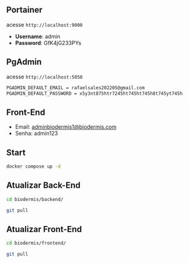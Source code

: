 ## Portainer

acesse `http://localhost:9000`

- **Username**: admin
- **Password**: GfK4jG233PYs

## PgAdmin

acesse `http://localhost:5050`

```sh
PGADMIN_DEFAULT_EMAIL = rafaelsales202205@gmail.com
PGADMIN_DEFAULT_PASSWORD = x5y3nt875htr7245ht745ht745h8t745yt745h
```

## Front-End

- Email: adminbiodermis1@biodermis.com
- Senha: admin123

## Start

```sh
docker compose up -d
```

## Atualizar Back-End

```sh
cd biodermis/backend/

git pull
```

## Atualizar Front-End

```sh
cd biodermis/frontend/

git pull
```
